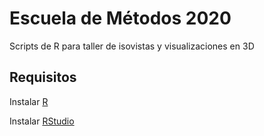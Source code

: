 # Escuela de Métodos 2020
Scripts de R para taller de isovistas y visualizaciones en 3D

## Requisitos

Instalar [R](https://cran.r-project.org/)

Instalar [RStudio](https://www.rstudio.com/products/rstudio/download/)
